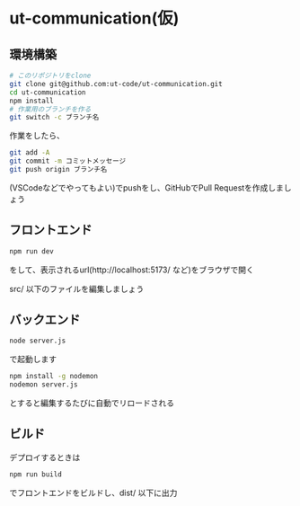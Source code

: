 # ut-communication(仮)

## 環境構築

```bash
# このリポジトリをclone
git clone git@github.com:ut-code/ut-communication.git
cd ut-communication
npm install
# 作業用のブランチを作る
git switch -c ブランチ名
```

作業をしたら、
```bash
git add -A
git commit -m コミットメッセージ
git push origin ブランチ名
```
(VSCodeなどでやってもよい)でpushをし、GitHubでPull Requestを作成しましょう

## フロントエンド

```bash
npm run dev
```
をして、表示されるurl(http://localhost:5173/ など)をブラウザで開く

src/ 以下のファイルを編集しましょう

## バックエンド

```bash
node server.js
```
で起動します

```bash
npm install -g nodemon
nodemon server.js
```
とすると編集するたびに自動でリロードされる

## ビルド

デプロイするときは
```bash
npm run build
```
でフロントエンドをビルドし、dist/ 以下に出力


